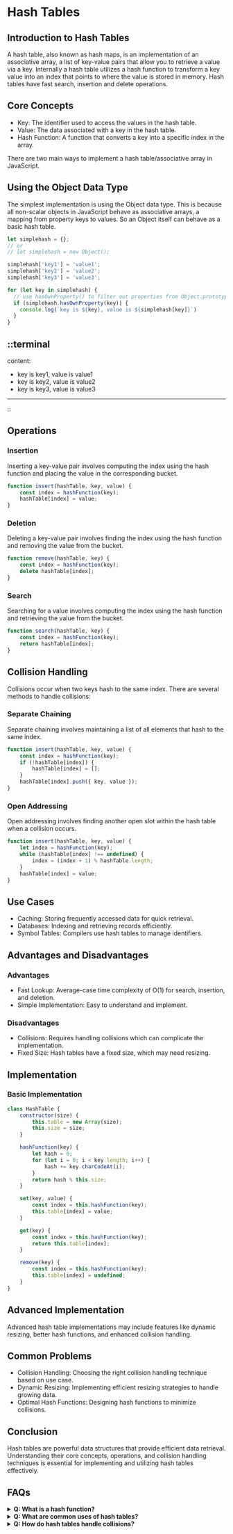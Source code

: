 # Hash Tables

## Introduction to Hash Tables
A hash table, also known as hash maps, is an implementation of an associative array, a list of key-value pairs that allow you to retrieve a value via a key. Internally a hash table utilizes a hash function to transform a key value into an index that points to where the value is stored in memory. Hash tables have fast search, insertion and delete operations.


## Core Concepts
- Key: The identifier used to access the values in the hash table.
- Value: The data associated with a key in the hash table.
- Hash Function: A function that converts a key into a specific index in the array.

There are two main ways to implement a hash table/associative array in JavaScript.

## Using the Object Data Type
The simplest implementation is using the Object data type. This is because all non-scalar objects in JavaScript behave as associative arrays, a mapping from property keys to values. So an Object itself can behave as a basic hash table.

```js [create-obj.js] copy
let simplehash = {};
// or
// let simplehash = new Object();

simplehash['key1'] = 'value1';
simplehash['key2'] = 'value2';
simplehash['key3'] = 'value3';

for (let key in simplehash) {
  // use hasOwnProperty() to filter out properties from Object.prototype
  if (simplehash.hasOwnProperty(key)) {
    console.log(`key is ${key}, value is ${simplehash[key]}`)
  }
}
```


  ::terminal
  ---
  content:
  - key is key1, value is value1
  - key is key2, value is value2
  - key is key3, value is value3
  ---
  ::


## Operations
### Insertion
Inserting a key-value pair involves computing the index using the hash function and placing the value in the corresponding bucket.

```js [insert-hash.js] copy
function insert(hashTable, key, value) {
    const index = hashFunction(key);
    hashTable[index] = value;
}
```

### Deletion
Deleting a key-value pair involves finding the index using the hash function and removing the value from the bucket.

```js [remove-hash.js] copy
function remove(hashTable, key) {
    const index = hashFunction(key);
    delete hashTable[index];
}
```

### Search
Searching for a value involves computing the index using the hash function and retrieving the value from the bucket.

```js [search-hash.js] copy
function search(hashTable, key) {
    const index = hashFunction(key);
    return hashTable[index];
}
```

## Collision Handling
Collisions occur when two keys hash to the same index. There are several methods to handle collisions:

### Separate Chaining
Separate chaining involves maintaining a list of all elements that hash to the same index.
```js [seperate-chaining.js] copy
function insert(hashTable, key, value) {
    const index = hashFunction(key);
    if (!hashTable[index]) {
        hashTable[index] = [];
    }
    hashTable[index].push({ key, value });
}
```

### Open Addressing
Open addressing involves finding another open slot within the hash table when a collision occurs.

```js [open-addressing.js] copy
function insert(hashTable, key, value) {
    let index = hashFunction(key);
    while (hashTable[index] !== undefined) {
        index = (index + 1) % hashTable.length;
    }
    hashTable[index] = value;
}
```


## Use Cases
- Caching: Storing frequently accessed data for quick retrieval.
- Databases: Indexing and retrieving records efficiently.
- Symbol Tables: Compilers use hash tables to manage identifiers.

## Advantages and Disadvantages
### Advantages
- Fast Lookup: Average-case time complexity of O(1) for search, insertion, and deletion.
- Simple Implementation: Easy to understand and implement.

### Disadvantages
- Collisions: Requires handling collisions which can complicate the implementation.
- Fixed Size: Hash tables have a fixed size, which may need resizing.

## Implementation
### Basic Implementation

```js [hashtable.js] copy
class HashTable {
    constructor(size) {
        this.table = new Array(size);
        this.size = size;
    }

    hashFunction(key) {
        let hash = 0;
        for (let i = 0; i < key.length; i++) {
            hash += key.charCodeAt(i);
        }
        return hash % this.size;
    }

    set(key, value) {
        const index = this.hashFunction(key);
        this.table[index] = value;
    }

    get(key) {
        const index = this.hashFunction(key);
        return this.table[index];
    }

    remove(key) {
        const index = this.hashFunction(key);
        this.table[index] = undefined;
    }
}
```

## Advanced Implementation
Advanced hash table implementations may include features like dynamic resizing, better hash functions, and enhanced collision handling.

## Common Problems
- Collision Handling: Choosing the right collision handling technique based on use case.
- Dynamic Resizing: Implementing efficient resizing strategies to handle growing data.
- Optimal Hash Functions: Designing hash functions to minimize collisions.

## Conclusion
Hash tables are powerful data structures that provide efficient data retrieval. Understanding their core concepts, operations, and collision handling techniques is essential for implementing and utilizing hash tables effectively.

## FAQs
<details>
  <summary><strong>Q: What is a hash function?</strong></summary>
  <p><strong>A:</strong> A hash function is a function that converts a key into a specific index in the hash table's array of buckets.</p>
</details>
<details>
  <summary><strong>Q: What are common uses of hash tables?</strong></summary>
  <p><strong>A:</strong> Common uses include caching, databases, and symbol tables in compilers.</p>
</details>
<details>
  <summary><strong>Q: How do hash tables handle collisions?</strong></summary>
  <p><strong>A:</strong> Common collision handling techniques include separate chaining and open addressing.</p>
</details>
